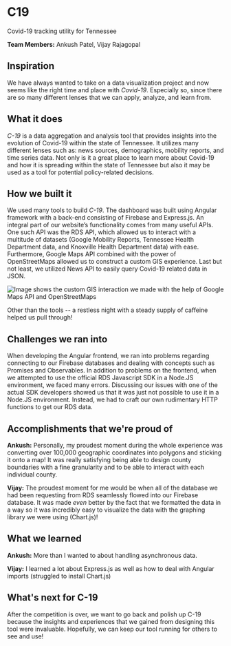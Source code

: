 # C19
Covid-19 tracking utility for Tennessee

**Team Members:** Ankush Patel, Vijay Rajagopal

## Inspiration
We have always wanted to take on a data visualization project and now seems like the right time and place with _Covid-19_. Especially so, since there are so many different lenses that we can apply, analyze, and learn from.

## What it does
_C-19_ is a data aggregation and analysis tool that provides insights into the evolution of Covid-19 within the state of Tennessee. It utilizes many different lenses such as: news sources, demographics, mobility reports, and time series data. Not only is it a great place to learn more about Covid-19 and how it is spreading within the state of Tennessee but also it may be used as a tool for potential policy-related decisions.

## How we built it
We used many tools to build _C-19_. The dashboard was built using Angular framework with a back-end consisting of Firebase and Express.js. An integral part of our website’s functionality comes from many useful APIs. One such API was the RDS API, which allowed us to interact with a multitude of datasets (Google Mobility Reports, Tennessee Health Department data, and Knoxville Health Department data) with ease. Furthermore, Google Maps API combined with the power of OpenStreetMaps allowed us to construct a custom GIS experience. Last but not least, we utilized News API to easily query Covid-19 related data in JSON.

![Image shows the custom GIS interaction we made with the help of Google Maps API and OpenStreetMaps](https://i.imgur.com/5Qn7DYL.png)

Other than the tools -- a restless night with a steady supply of caffeine helped us pull through!

## Challenges we ran into
When developing the Angular frontend, we ran into problems regarding connecting to our Firebase databases and dealing with concepts such as Promises and Observables. In addition to problems on the frontend, when we attempted to use the official RDS Javascript SDK in a Node.JS environment,  we faced many errors. Discussing our issues with one of the actual SDK developers showed us that it was just not possible to use it in a Node.JS environment. Instead, we had to craft our own rudimentary HTTP functions to get our RDS data.

## Accomplishments that we're proud of

**Ankush:** Personally, my proudest moment during the whole experience was converting over 100,000 geographic coordinates into polygons and sticking it onto a map! It was really satisfying being able to design county boundaries with a fine granularity and to be able to interact with each individual county.

**Vijay:** The proudest moment for me would be when all of the database we had been requesting from RDS seamlessly flowed into our Firebase database. It was made _even_ better by the fact that we formatted the data in a way so it was incredibly easy to visualize the data with the graphing library we were using (Chart.js)!

## What we learned

**Ankush:** More than I wanted to about handling asynchronous data.

**Vijay:** I learned a lot about Express.js as well as how to deal with Angular imports (struggled to install Chart.js)

## What's next for C-19
After the competition is over, we want to go back and polish up C-19 because the insights and experiences that we gained from designing this tool were invaluable. Hopefully, we can keep our tool running for others to see and use!
